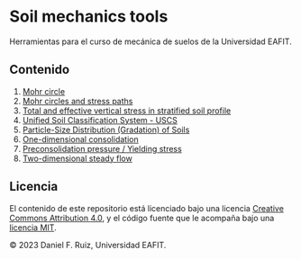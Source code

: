 # Soil mechanics tools

Herramientas para el curso de mecánica de suelos de la Universidad EAFIT.

## Contenido

1. [Mohr circle](./notebooks/mohr_circles.ipynb)
1. [Mohr circles and stress paths](./notebooks/mohr_circles_and_stress_paths.ipynb)
1. [Total and effective vertical stress in stratified soil profile](./notebooks/stress_vs_depth.ipynb)
1. [Unified Soil Classification System - USCS](./notebooks/uscs_classification.ipynb)
1. [Particle-Size Distribution (Gradation) of Soils](./notebooks/particle_size_distrib.ipynb)
1. [One-dimensional consolidation](./notebooks/consolidation_1D.ipynb)
1. [Preconsolidation pressure / Yielding stress](./notebooks/preconsol_pressure.ipynb)
1. [Two-dimensional steady flow](./notebooks/steady_flow_2D.ipynb)

## Licencia

El contenido de este repositorio está licenciado bajo una licencia
[Creative Commons Attribution 4.0](http://choosealicense.com/licenses/cc-by-4.0/),
y el código fuente que le acompaña bajo una
[licencia MIT](https://opensource.org/licenses/mit-license.php).

© 2023 Daniel F. Ruiz, Universidad EAFIT.
